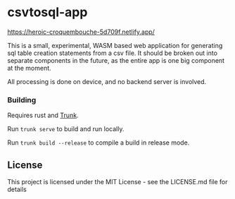 # csvtosql-app
https://heroic-croquembouche-5d709f.netlify.app/

This is a small, experimental, WASM based web application for generating sql table creation statements from a csv file. It should be broken out into separate components in the future, as the entire app is one big component at the moment.

All processing is done on device, and no backend server is involved.

### Building
Requires rust and [Trunk](https://trunkrs.dev/).

Run ``trunk serve`` to build and run locally.

Run ``trunk build --release`` to compile a build in release mode.

## License

This project is licensed under the MIT License - see the LICENSE.md file for details
